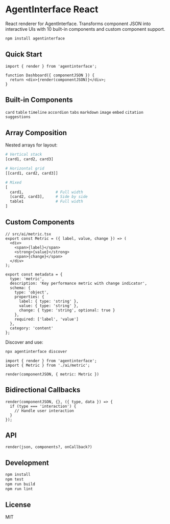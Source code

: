 # AgentInterface React

React renderer for AgentInterface. Transforms component JSON into interactive UIs with 10 built-in components and custom component support.

```bash
npm install agentinterface
```

## Quick Start

```tsx
import { render } from 'agentinterface';

function Dashboard({ componentJSON }) {
  return <div>{render(componentJSON)}</div>;
}
```

## Built-in Components

`card` `table` `timeline` `accordion` `tabs` `markdown` `image` `embed` `citation` `suggestions`

## Array Composition

Nested arrays for layout:

```python
# Vertical stack
[card1, card2, card3]

# Horizontal grid
[[card1, card2, card3]]

# Mixed
[
  card1,              # Full width
  [card2, card3],     # Side by side
  table1              # Full width
]
```

## Custom Components

```tsx
// src/ai/metric.tsx
export const Metric = ({ label, value, change }) => (
  <div>
    <span>{label}</span>
    <strong>{value}</strong>
    <span>{change}</span>
  </div>
);

export const metadata = {
  type: 'metric',
  description: 'Key performance metric with change indicator',
  schema: {
    type: 'object',
    properties: {
      label: { type: 'string' },
      value: { type: 'string' },
      change: { type: 'string', optional: true }
    },
    required: ['label', 'value']
  },
  category: 'content'
};
```

Discover and use:

```bash
npx agentinterface discover
```

```tsx
import { render } from 'agentinterface';
import { Metric } from './ai/metric';

render(componentJSON, { metric: Metric })
```

## Bidirectional Callbacks

```tsx
render(componentJSON, {}, ({ type, data }) => {
  if (type === 'interaction') {
    // Handle user interaction
  }
});
```

## API

```tsx
render(json, components?, onCallback?)
```

## Development

```bash
npm install
npm test
npm run build
npm run lint
```

## License

MIT
